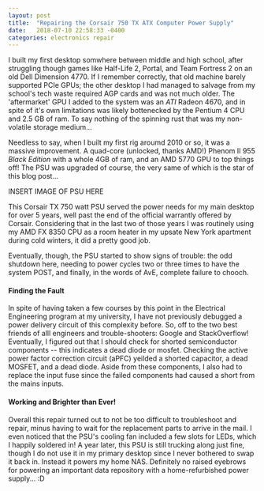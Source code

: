 ```yaml
---
layout: post
title:  "Repairing the Corsair 750 TX ATX Computer Power Supply"
date:   2018-07-10 22:58:33 -0400
categories: electronics repair
---
```

I built my first desktop somwhere between middle and high school, after struggling though games like Half-Life 2, Portal, and Team Fortress 2 on an old Dell Dimension 4770. If I remember correctly, that old machine barely supported PCIe GPUs; the other desktop I had managed to salvage from my school's tech waste required AGP cards and was not much older. The 'aftermarket' GPU I added to the system was an _ATI_ Radeon 4670, and in spite of it's own limitations was likely bottenecked by the Pentium 4 CPU and 2.5 GB of ram. To say nothing of the spinning rust that was my non-volatile storage medium...

Needless to say, when I built my first rig aroumd 2010 or so, it was a massive improvement. A quad-core (unlocked, thanks AMD!) Phenom II 955 _Black Edition_ with a whole 4GB of ram, and an AMD 5770 GPU to top things off! The PSU was upgraded of course, the very same of which is the star of this blog post...

INSERT IMAGE OF PSU HERE

This Corsair TX 750 watt PSU served the power needs for my main desktop for over 5 years, well past the end of the official warrantly offered by Corsair. Considering that in the last two of those years I was routinely using my AMD FX 8350 CPU as a room heater in my upsate New York apartment during cold winters, it did a pretty good job. 

Eventually, though, the PSU started to show signs of trouble: the odd shutdown here, needing to power cycles two or three times to have the system POST, and finally, in the words of AvE, complete failure to chooch.

#### Finding the Fault
In spite of having taken a few courses by this point in the Electrical Engineering program at my university, I have not previously debugged a power delivery circuit of this complexity before. So, off to the two best friends of alll engineers and trouble-shooters: Google and StackOverflow! Eventually, I figured out that I should check for shorted semiconductor components -- this indicates a dead diode or mosfet. Checking the active power factor correction circuit (aPFC) yeilded a shorted capacitor, a dead MOSFET, and a dead diode. Aside from these components, I also had to replace the input fuse since the failed components had caused a short from the mains inputs.

####  Working and Brighter than Ever!
Overall this repair turned out to not be too difficult to troubleshoot and repair, minus having to wait for the replacement parts to arrive in the mail. I even noticed that the PSU's cooling fan included a few slots for LEDs, which I happily soldered in! A year later, this PSU is still trucking along just fine, though I do not use it in my primary desktop since I never bothered to swap it back in. Instead it powers my home NAS. Definitely no raised eyebrows for powering an important data repository with a home-refurbished power supply... :D
